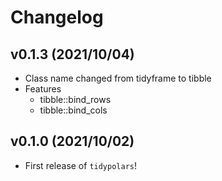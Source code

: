 # Changelog

## v0.1.3 (2021/10/04)

- Class name changed from tidyframe to tibble
- Features
  - tibble::bind_rows
  - tibble::bind_cols

## v0.1.0 (2021/10/02)

- First release of `tidypolars`!
